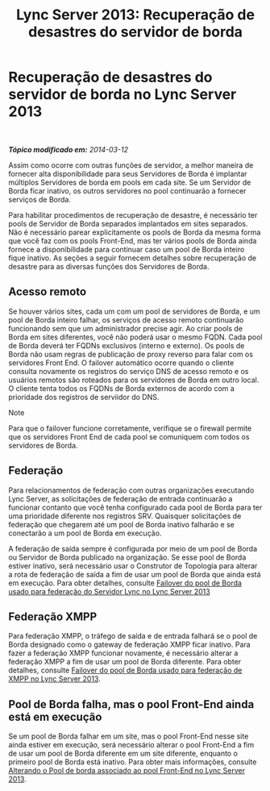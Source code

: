 ﻿---
title: 'Lync Server 2013: Recuperação de desastres do servidor de borda'
TOCTitle: Recuperação de desastres do servidor de borda
ms:assetid: 05ec8d26-d167-4a6f-a966-a1f8873cf974
ms:mtpsurl: https://technet.microsoft.com/pt-br/library/JJ687960(v=OCS.15)
ms:contentKeyID: 49886089
ms.date: 05/19/2016
mtps_version: v=OCS.15
ms.translationtype: HT
---

# Recuperação de desastres do servidor de borda no Lync Server 2013

 

_**Tópico modificado em:** 2014-03-12_

Assim como ocorre com outras funções de servidor, a melhor maneira de fornecer alta disponibilidade para seus Servidores de Borda é implantar múltiplos Servidores de borda em pools em cada site. Se um Servidor de Borda ficar inativo, os outros servidores no pool continuarão a fornecer serviços de Borda.

Para habilitar procedimentos de recuperação de desastre, é necessário ter pools de Servidor de Borda separados implantados em sites separados. Não é necessário parear explicitamente os pools de Borda da mesma forma que você faz com os pools Front-End, mas ter vários pools de Borda ainda fornece a disponibilidade para continuar caso um pool de Borda inteiro fique inativo. As seções a seguir fornecem detalhes sobre recuperação de desastre para as diversas funções dos Servidores de Borda.

## Acesso remoto

Se houver vários sites, cada um com um pool de servidores de Borda, e um pool de Borda inteiro falhar, os serviços de acesso remoto continuarão funcionando sem que um administrador precise agir. Ao criar pools de Borda em sites diferentes, você não poderá usar o mesmo FQDN. Cada pool de Borda deverá ter FQDNs exclusivos (interno e externo). Os pools de Borda não usam regras de publicação de proxy reverso para falar com os servidores Front End. O failover automático ocorre quando o cliente consulta novamente os registros do serviço DNS de acesso remoto e os usuários remotos são roteados para os servidores de Borda em outro local. O cliente tenta todos os FQDNs de Borda externos de acordo com a prioridade dos registros de serviidor do DNS.

> [!note]  
> Para que o failover funcione corretamente, verifique se o firewall permite que os servidores Front End de cada pool se comuniquem com todos os servidores de Borda.

## Federação

Para relacionamentos de federação com outras organizações executando Lync Server, as solicitações de federação de entrada continuarão a funcionar contanto que você tenha configurado cada pool de Borda para ter uma prioridade diferente nos registros SRV. Quaisquer solicitações de federação que chegarem até um pool de Borda inativo falharão e se conectarão a um pool de Borda em execução.

A federação de saída sempre é configurada por meio de um pool de Borda ou Servidor de Borda publicado na organização. Se esse pool de Borda estiver inativo, será necessário usar o Construtor de Topologia para alterar a rota de federação de saída a fim de usar um pool de Borda que ainda está em execução. Para obter detalhes, consulte [Failover do pool de Borda usado para federação do Servidor Lync no Lync Server 2013](lync-server-2013-failing-over-the-edge-pool-used-for-lync-server-federation.md)

## Federação XMPP

Para federação XMPP, o tráfego de saída e de entrada falhará se o pool de Borda designado como o gateway de federação XMPP ficar inativo. Para fazer a federação XMPP funcionar novamente, é necessário alterar a federação XMPP a fim de usar um pool de Borda diferente. Para obter detalhes, consulte [Failover do pool de Borda usado para federação de XMPP no Lync Server 2013](lync-server-2013-failing-over-the-edge-pool-used-for-xmpp-federation.md).

## Pool de Borda falha, mas o pool Front-End ainda está em execução

Se um pool de Borda falhar em um site, mas o pool Front-End nesse site ainda estiver em execução, será necessário alterar o pool Front-End a fim de usar um pool de Borda diferente em um site diferente, enquanto o primeiro pool de Borda está inativo. Para obter mais informações, consulte [Alterando o Pool de borda associado ao pool Front-End no Lync Server 2013](lync-server-2013-changing-the-edge-pool-associated-with-a-front-end-pool.md).

